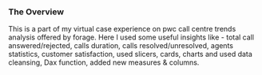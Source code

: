### The Overview
This is a part of my virtual case experience on pwc call centre trends analysis offered by forage. Here I used some useful insights like - total call answered/rejected, calls duration, calls resolved/unresolved, agents statistics, customer satisfaction, used slicers, cards, charts and used data cleansing, Dax function, added new measures & columns.
